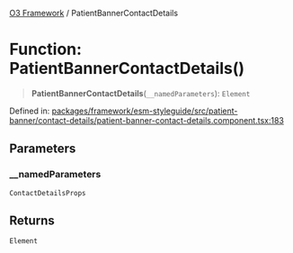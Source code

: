 [O3 Framework](../API.md) / PatientBannerContactDetails

# Function: PatientBannerContactDetails()

> **PatientBannerContactDetails**(`__namedParameters`): `Element`

Defined in: [packages/framework/esm-styleguide/src/patient-banner/contact-details/patient-banner-contact-details.component.tsx:183](https://github.com/openmrs/openmrs-esm-core/blob/85cde3ce59cd3d29230c98040a3f53525e808725/packages/framework/esm-styleguide/src/patient-banner/contact-details/patient-banner-contact-details.component.tsx#L183)

## Parameters

### \_\_namedParameters

`ContactDetailsProps`

## Returns

`Element`
